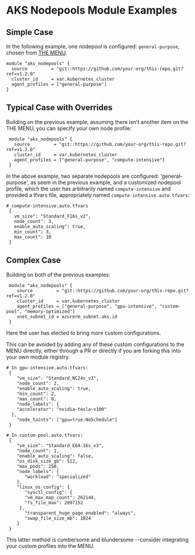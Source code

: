 # AKS Nodepools Module Examples

## Simple Case

In the following example, one nodepool is configured: `general-purpose`, chosen from [THE MENU](./menu.md).

```hcl
module "aks_nodepools" {
  source         = "git::https://github.com/your-org/this-repo.git?ref=v1.2.0"
  cluster_id     = var.kubernetes_cluster
  agent_profiles = ["general-purpose"]
}
```

## Typical Case with Overrides

Building on the previous example, assuming there isn't another item on the THE MENU, you can specify your own node profile:

```hcl
 module "aks_nodepools" {
   source         = "git::https://github.com/your-org/this-repo.git?ref=v1.2.0"
   cluster_id     = var.kubernetes_cluster
   agent_profiles = ["general-purpose", "compute-intensive"]
 }
```

In the above example, two separate nodepools are configured: 'general-purpose', as seem in the previous example, and a customized nodepool profile, which the user has arbitrarily named `compute-intensive` and provided a tfvars file, appropriately named `compute-intensive.auto.tfvars`:

```hcl
# compute-intensive.auto.tfvars
 {
   vm_size": "Standard_F16s_v2",
   node_count": 3,
   enable_auto_scaling": true,
   min_count": 3,
   max_count": 10
 }
```

## Complex Case

Building on both of the previous examples:

```hcl
 module "aks_nodepools" {
    source         = "git::https://github.com/your-org/this-repo.git?ref=v1.2.0"
    cluster_id     = var.kubernetes_cluster
    agent_profiles = ["general-purpose", "gpu-intensive", "custom-pool", "memory-optimized"]
    vnet_subnet_id = azurerm_subnet.aks.id
 }
```
Here the user has elected to bring more custom configurations. 

This can be avoided by adding any of these custom configurations to the MENU directly, either through a PR or directly if you are forking this into your own module registry.

```hcl
# In gpu-intensive.auto.tfvars:
 {
    "vm_size": "Standard_NC24s_v3",
    "node_count": 2,
    "enable_auto_scaling": true,
    "min_count": 2,
    "max_count": 8,
    "node_labels": {
    "accelerator": "nvidia-tesla-v100"
  },
    "node_taints": ["gpu=true:NoSchedule"]
 }

# In custom-pool.auto.tfvars:
 {
    "vm_size": "Standard_E64-16s_v3",
    "node_count": 1,
    "enable_auto_scaling": false,
    "os_disk_size_gb": 512,
    "max_pods": 250,
    "node_labels": {
       "workload": "specialized"
    },
    "linux_os_config": {
       "sysctl_config": {
       "vm_max_map_count": 262144,
       "fs_file_max": 2097152
     },
       "transparent_huge_page_enabled": "always",
       "swap_file_size_mb": 1024
    }
 }
```

This latter method is cumbersome and blundersome --consider integrating your custom profiles into the MENU.
